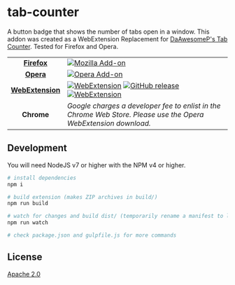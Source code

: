 tab-counter 
===========
A button badge that shows the number of tabs open in a window. This addon was created as a WebExtension Replacement for [DaAwesomeP's Tab Counter](https://addons.mozilla.org/en-US/firefox/addon/tab-counter-webext/). Tested for Firefox and Opera.

| | |
|:-------:|-|
| [**Firefox**](https://addons.mozilla.org/en-US/firefox/addon/another-tab-counter/) | [![Mozilla Add-on](https://img.shields.io/badge/firefox-download-orange.svg?style=flat-square)](https://addons.mozilla.org/en-US/firefox/addon/another-tab-counter/) |
| [**Opera**](https://addons.opera.com/en/extensions/details/tab-counter-2/)   | [![Opera Add-on](https://img.shields.io/badge/opera-download-red.svg?style=flat-square)](https://addons.opera.com/en/extensions/details/tab-counter-2/) |
| [**WebExtension**](https://github.com/pureiboi/tab-counter/releases/latest)  | [![WebExtension](https://img.shields.io/badge/webextension-download-lightgrey.svg?style=flat-square)](https://github.com/pureiboi/tab-counter/releases/latest) [![GitHub release](https://img.shields.io/github/release/pureiboi/tab-counter.svg?style=flat-square)](https://github.com/pureiboi/tab-counter/releases/latest) [![WebExtension](https://img.shields.io/github/downloads/pureiboi/tab-counter/total.svg?style=flat-square)](https://github.com/pureiboi/tab-counter/releases/latest) |
| **Chrome**   | *Google charges a developer fee to enlist in the Chrome Web Store. Please use the Opera WebExtension download.* |

## Development
You will need NodeJS v7 or higher with the NPM v4 or higher.
```bash
# install dependencies
npm i

# build extension (makes ZIP archives in build/)
npm run build

# watch for changes and build dist/ (temporarily rename a manifest to load unpacked)
npm run watch

# check package.json and gulpfile.js for more commands
```

## License
[Apache 2.0](https://github.com/pureiboi/tab-counter/blob/master/LICENSE)
